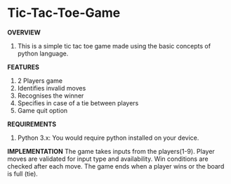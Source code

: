 # Tic-Tac-Toe-Game
**OVERVIEW**
1. This is a simple tic tac toe game made using the basic concepts of python language.

**FEATURES**
1. 2 Players game
2. Identifies invalid moves
3. Recognises the winner
4. Specifies in case of a tie between players
5. Game quit option

**REQUIREMENTS**
1. Python 3.x: You would require python installed on your device.

**IMPLEMENTATION**
The game takes inputs from the players(1-9).
Player moves are validated for input type and availability.
Win conditions are checked after each move.
The game ends when a player wins or the board is full (tie).
